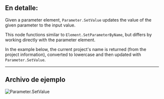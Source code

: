 ## En detalle:
Given a parameter element, `Parameter.SetValue` updates the value of the given parameter to the input value.

This node functions similar to `Element.SetParameterByName`, but differs by working directly with the parameter element.

In the example below, the current project's name is returned (from the project information), converted to lowercase and then updated with `Parameter.SetValue`.

___
## Archivo de ejemplo

![Parameter.SetValue](./Revit.Elements.Parameter.SetValue_img.jpg)
